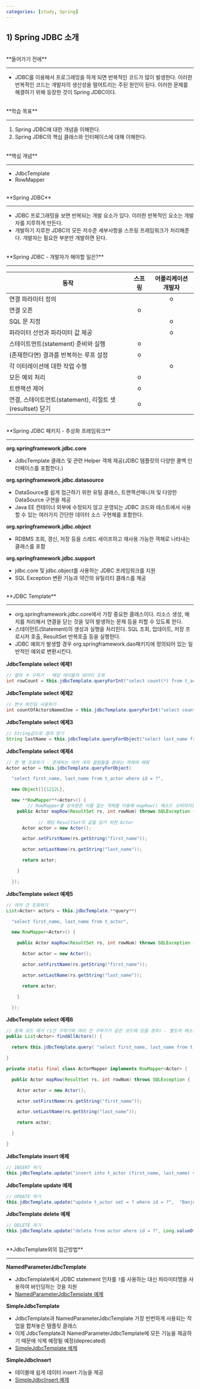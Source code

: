```yaml
---
categories: [study, Spring]
---
```


## **1) Spring JDBC 소개**

<br>
**들어가기 전에**

---

- JDBC를 이용해서 프로그래밍을 하게 되면 반복적인 코드가 많이 발생한다. 이러한 반복적인 코드는 개발자의 생산성을 떨어트리는 주된 원인이 된다. 이러한 문제를 해결하기 위해 등장한 것이 Spring JDBC이다.


<br>
**학습 목표**

---

1. Spring JDBC에 대한 개념을 이해한다.
2. Spring JDBC의 핵심 클래스와 인터페이스에 대해 이해한다.


<br>
**핵심 개념**

---

- JdbcTemplate
- RowMapper


<br>
**Spring JDBC**

---

- JDBC 프로그래밍을 보면 반복되는 개발 요소가 있다. 이러한 반복적인 요소는 개발자를 지루하게 만든다.
- 개발하기 지루한 JDBC의 모든 저수준 세부사항을 스프링 프레임워크가 처리해준다. 개발자는 필요한 부분만 개발하면 된다.


<br>
**Spring JDBC - 개발자가 해야할 일은?**

---

| 동작 | 스프링 | 어플리케이션 개발자 |
| --- |:---:|:---:|
| 연결 파라미터 정의 |  | o |
| 연결 오픈 | o |  |
| SQL 문 지정 |  | o |
| 파라미터 선언과 파라미터 값 제공 |  | o |
| 스테이트먼트(statement) 준비와 실행 | o |  |
| (존재한다면) 결과를 반복하는 루프 설정 | o |  |
| 각 이터레이션에 대한 작업 수행 |  | o |
| 모든 예외 처리 | o |  |
| 트랜잭션 제어 | o |  |
| 연결, 스테이트먼트(statement), 리절트 셋(resultset) 닫기 | o |  |


<br>
**Spring JDBC 패키지 - 추상화 프레임워크**

---

**org.springframework.jdbc.core**

- JdbcTemplate 클래스 및 관련 Helper 객체 제공(JDBC 템플릿의 다양한 콜백 인터페이스를 포함한다.)

**org.springframework.jdbc.datasource**

- DataSource를 쉽게 접근하기 위한 유틸 클래스, 트랜젝션매니져 및 다양한 DataSource 구현을 제공
- Java EE 컨테이너 외부에 수정되지 않고 운영되는 JDBC 코드와 테스트에서 사용할 수 있는 여러가지 간단한 데이터 소스 구현체를 포함한다.

**org.springframework.jdbc.object**

- RDBMS 조회, 갱신, 저장 등을 스레드 세이프하고 재사용 가능한 객체로 나타내는 클래스를 포함

**org.springframework.jdbc.support**

- jdbc.core 및 jdbc.object를 사용하는 JDBC 프레임워크를 지원
- SQL Exception 변환 기능과 약간의 유틸리티 클래스를 제공


<br>
**JDBC Template**

---

- org.springframework.jdbc.core에서 가장 중요한 클래스이다. 리소스 생성, 해지를 처리해서 연결을 닫는 것을 잊어 발생하는 문제 등을 피할 수 있도록 한다.
- 스테이먼트(Statement)의 생성과 실행을 처리힌다. SQL 조회, 업데이트, 저장 프로시저 호출, ResultSet 반복호출 등을 실행한다.
- JDBC 예외가 발생할 경우 org.springframework.dao패키지에 정의되어 있는 일반적인 예외로 변환시킨다.

**JdbcTemplate select 예제1**

```java
// 열의 수 구하기 - 해당 테이블의 데이터 조회
int rowCount = this.jdbcTemplate.queryForInt("select count(*) from t_actor");
```

**JdbcTemplate select 예제2**

```java
// 변수 바인딩 사용하기
int countOfActorsNamedJoe = this.jdbcTemplate.queryForInt("select count(*) from t_actor where first_name = ?", "Joe");
```

**JdbcTemplate select 예제3**

```java
// String값으로 결과 받기
String lastName = this.jdbcTemplate.queryForObject("select last_name from t_actor where id = ?", new Object[]{1212L}, String.class);
```

**JdbcTemplate select 예제4**

```java
// 한 행 조회하기 - 존재하는 여러 개의 컬럼들을 원하는 객체에 매핑 
Actor actor = this.jdbcTemplate.queryForObject(

  "select first_name, last_name from t_actor where id = ?",

  new Object[]{1212L},

  new **RowMapper**<Actor>() { 
		// RowMapper를 상속받은 이름 없는 객체를 이용해 mapRow() 메소드 오버라이딩 
    public Actor mapRow(ResultSet rs, int rowNum) throws SQLException {
			
			// 해당 ResultSet의 값을 담기 위한 Actor 
      Actor actor = new Actor();

      actor.setFirstName(rs.getString("first_name"));

      actor.setLastName(rs.getString("last_name"));

      return actor;

    }

  });
```

**JdbcTemplate select 예제5**

```java
// 여러 건 조회하기
List<Actor> actors = this.jdbcTemplate.**query**(

  "select first_name, last_name from t_actor",

  new RowMapper<Actor>() {

    public Actor mapRow(ResultSet rs, int rowNum) throws SQLException {

      Actor actor = new Actor();

      actor.setFirstName(rs.getString("first_name"));

      actor.setLastName(rs.getString("last_name"));

      return actor;

    }

  });
```

**JdbcTemplate select 예제6**

```java
// 중복 코드 제거 (1건 구하기와 여러 건 구하기가 같은 코드에 있을 경우) - 별도의 메소드로 추출
public List<Actor> findAllActors() {

  return this.jdbcTemplate.query( "select first_name, last_name from t_actor", new ActorMapper());

}

private static final class ActorMapper implements RowMapper<Actor> {

  public Actor mapRow(ResultSet rs, int rowNum) throws SQLException {

    Actor actor = new Actor();

    actor.setFirstName(rs.getString("first_name"));

    actor.setLastName(rs.getString("last_name"));

    return actor;

  }

}
```

**JdbcTemplate insert 예제**

```java
// INSERT 하기
this.jdbcTemplate.update("insert into t_actor (first_name, last_name) values (?, ?)",  "Leonor", "Watling");
```

**JdbcTemplate update 예제**

```java
// UPDATE 하기
this.jdbcTemplate.update("update t_actor set = ? where id = ?",  "Banjo", 5276L);
```

**JdbcTemplate delete 예제**

```java
// DELETE 하기
this.jdbcTemplate.update("delete from actor where id = ?", Long.valueOf(actorId));
```


<br>
**JdbcTemplate외의 접근방법**

---

**NamedParameterJdbcTemplate**

- JdbcTemplate에서 JDBC statement 인자를 `?`를 사용하는 대신 파라미터명을 사용하여 바인딩하는 것을 지원
- [NamedParameterJdbcTemplate 예제](https://docs.spring.io/spring/docs/current/spring-framework-reference/data-access.html#jdbc-NamedParameterJdbcTemplate)

**SimpleJdbcTemplate**

- JdbcTemplate과 NamedParameterJdbcTemplate 가장 빈번하게 사용되는 작업을 합쳐놓은 템플릿 클래스
- 이제 JdbcTemplate과 NamedParameterJdbcTemplate에 모든 기능을 제공하기 때문에 삭제 예정될 예정(deprecated)
- [SimpleJdbcTemplate 예제](https://www.concretepage.com/spring/simplejdbctemplate-spring-example)

**SimpleJdbcInsert**

- 테이블에 쉽게 데이터 insert 기능을 제공
- [SimpleJdbcInsert 예제](https://www.tutorialspoint.com/springjdbc/springjdbc_simplejdbcinsert.htm)